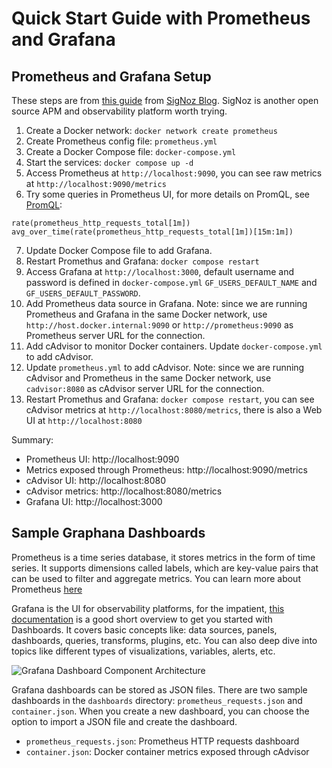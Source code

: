 # Quick Start Guide with Prometheus and Grafana

## Prometheus and Grafana Setup
These steps are from [this guide](https://signoz.io/guides/how-to-install-prometheus-and-grafana-on-docker/) from [SigNoz Blog](signoz.io). SigNoz is another open source APM and observability platform worth trying.

   1. Create a Docker network: `docker network create prometheus`
   2. Create Prometheus config file: `prometheus.yml`
   3. Create a Docker Compose file: `docker-compose.yml`
   4. Start the services: `docker compose up -d`
   5. Access Prometheus at `http://localhost:9090`, you can see raw metrics at `http://localhost:9090/metrics`
   6. Try some queries in Prometheus UI, for more details on PromQL, see [PromQL](https://prometheus.io/docs/prometheus/latest/querying/basics/):
   ```
   rate(prometheus_http_requests_total[1m])
   avg_over_time(rate(prometheus_http_requests_total[1m])[15m:1m])
   ```
   7. Update Docker Compose file to add Grafana.
   8. Restart Promethus and Grafana: `docker compose restart`
   9. Access Grafana at `http://localhost:3000`, default username and password is defined in `docker-compose.yml` `GF_USERS_DEFAULT_NAME` and `GF_USERS_DEFAULT_PASSWORD`.
   10. Add Prometheus data source in Grafana. Note: since we are running Prometheus and Grafana in the same Docker network, use `http://host.docker.internal:9090` or `http://prometheus:9090` as Prometheus server URL for the connection.
   11. Add cAdvisor to monitor Docker containers. Update `docker-compose.yml` to add cAdvisor.
   12. Update `prometheus.yml` to add cAdvisor. Note: since we are running cAdvisor and Prometheus in the same Docker network, use `cadvisor:8080` as cAdvisor server URL for the connection.
   13. Restart Promethus and Grafana: `docker compose restart`, you can see cAdvisor metrics at `http://localhost:8080/metrics`, there is also a Web UI at `http://localhost:8080`

Summary:
   * Prometheus UI: http://localhost:9090
   * Metrics exposed through Prometheus: http://localhost:9090/metrics
   * cAdvisor UI: http://localhost:8080
   * cAdvisor metrics: http://localhost:8080/metrics
   * Grafana UI: http://localhost:3000

## Sample Graphana Dashboards
Prometheus is a time series database, it stores metrics in the form of time series. It supports dimensions called labels, which are key-value pairs that can be used to filter and aggregate metrics. You can learn more about Prometheus [here](https://prometheus.io/docs/introduction/overview/)

Grafana is the UI for observability platforms, for the impatient, [this documentation](https://grafana.com/docs/grafana/latest/fundamentals/dashboards-overview/) is a good short overview to get you started with Dashboards. It covers basic concepts like: data sources, panels, dashboards, queries, transforms, plugins, etc. You can also deep dive into topics like different types of visualizations, variables, alerts, etc.

![Grafana Dashboard Component Architecture](https://grafana.com/media/docs/grafana/dashboards-overview/dashboard-component-architecture.png?w=600)

Grafana dashboards can be stored as JSON files. There are two sample dashboards in the `dashboards` directory: `prometheus_requests.json` and `container.json`. When you create a new dashboard, you can choose the option to import a JSON file and create the dashboard.

   * `prometheus_requests.json`: Prometheus HTTP requests dashboard
   * `container.json`: Docker container metrics exposed through cAdvisor

